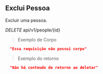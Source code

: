 ## Exclui Pessoa

Excluir uma pessoa.

<div class="api-endpoint">
  <div class="endpoint-data">
    <i class="label label-get">DELETE</i>
     api/v1/people/{id}
  </div>
</div>


> Exemplo de Corpo

```json
  "Essa requisição não possui corpo"
```

> Exemplo do retorno

```json
  "Não há conteudo de retorno ao deletar"
```